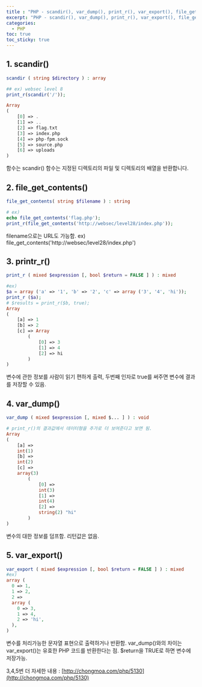 ```yaml
---
title : "PHP - scandir(), var_dump(), print_r(), var_export(), file_get_contents()"
excerpt: "PHP - scandir(), var_dump(), print_r(), var_export(), file_get_contents()"
categories:
  - PHP
toc: true
toc_sticky: true
---
```


## 1. scandir()

```php
scandir ( string $directory ) : array

## ex) websec level 8
print_r(scandir('/'));

Array
(
    [0] => .
    [1] => ..
    [2] => flag.txt
    [3] => index.php
    [4] => php-fpm.sock
    [5] => source.php
    [6] => uploads
)
```
함수는 scandir() 함수는 지정된 디렉토리의 파일 및 디렉토리의 배열을 반환합니다.

## 2. file_get_contents()

```php
file_get_contents( string $filename ) : string

# ex) 
echo file_get_contents('flag.php');
print_r(file_get_contents('http://websec/level28/index.php'));
```
filename으로는 URL도 가능함. ex) file_get_contents('http://websec/level28/index.php')

## 3. printr_r()
```php
print_r ( mixed $expression [, bool $return = FALSE ] ) : mixed

#ex) 
$a = array ('a' => '1', 'b' => '2', 'c' => array ('3', '4', 'hi'));
print_r ($a);
# $results = print_r($b, true); 
Array
(
    [a] => 1
    [b] => 2
    [c] => Array
        (
            [0] => 3
            [1] => 4
            [2] => hi
        )
)
```
변수에 관한 정보를 사람이 읽기 편하게 출력, 두번째 인자로 true를 써주면 변수에 결과를 저장할 수 있음.

## 4. var_dump()
```php
var_dump ( mixed $expression [, mixed $... ] ) : void

# print_r()의 결과값에서 데이터형을 추가로 더 보여준다고 보면 됨.
Array
(
    [a] => 
    int(1)
    [b] => 
    int(2)
    [c] => 
    array(3)
        (
            [0] => 
            int(3)
            [1] => 
            int(4)
            [2] => 
            string(2) "hi"
        )
)
```
변수의 대한 정보를 덤프함. 리턴값은 없음.

## 5. var_export()
```php
var_export ( mixed $expression [, bool $return = FALSE ] ) : mixed
#ex)
array (
  0 => 1,
  1 => 2,
  2 => 
  array (
    0 => 3,
    1 => 4,
    2 => 'hi',
  ),
)
```
변수를 처리가능한 문자열 표현으로 출력하거나 반환함. var_dump()와의 차이는 var_export()는 유효한 PHP 코드를 반환한다는 점. $return을 TRUE로 하면 변수에 저장가능.

3,4,5번 더 자세한 내용 : [http://chongmoa.com/php/5130](http://chongmoa.com/php/5130)